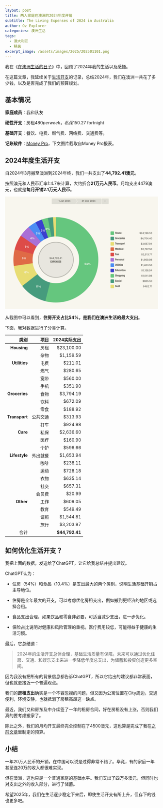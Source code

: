```yaml
---
layout: post
title: 两人家庭在澳洲的2024年度开销
subtitle: The Living Expenses of 2024 in Australia
author: Oz Explorer
categories: 澳洲生活
tags:
  - 澳大利亚
  - 移民
excerpt_image: /assets/images/2025/202501101.png
---
```

我在《[在澳洲生活的日子](https://www.ozexplorers.com/澳洲生活/2024/12/23/summary-of-2024-the-days-in-australia.html)》中，回顾了2024年我的生活以及感悟。

在这篇文章，我延续关于[生活开支](https://www.ozexplorers.com/澳洲生活/2024/09/05/the-half-year-living-expenses-in-australia.html)的记录，总结2024年，我们在澳洲一共花了多少钱，以及是否完成了我们的预算规划。

## 基本情况

**家庭成员**：我和队友

**硬性开支**：房租$480 per week，私保$150.27 fortnight 

**基础开支**：餐饮、电费、燃气费、网络费、交通费等。

**记账软件**：[Money Pro](https://www.ozexplorers.com/投资理财/2024/07/08/review-of-budget-app-money-pro.html)，下文图片截取自Money Pro报表。

## 2024年度生活开支

自2024年3月搬至澳洲到2024年终，我们一共支出了**44,792.41澳元**。

按照澳元和人民币汇率1:4.7来计算，大约折合**21万元人民币**。月均支出4479澳元，也就是**每月开销2.1万元人民币**。

![20250110](/assets/images/2025/202501101.png)

从截图中可以看到，**住房开支占比54%，是我们在澳洲生活的最大支出**。

下面，我对数据进行了分类计算。

|        **类别** | **项目** |   **2024实际支出** |
| ------------: | -----: | -------------: |
|   **Housing** |   房租 |     $23,100.00 |
|               |   杂物 |      $1,159.59 |
| **Utilities** |   电费 |        $211.01 |
|               |   燃气 |        $280.65 |
|               |   宽带 |        $560.00 |
|               |   手机 |        $351.90 |
| **Groceries** |   食物 |      $3,794.19 |
|               |   饮料 |        $672.09 |
|               |   零食 |        $188.92 |
| **Transport** | 公共交通 |        $313.93 |
|               |   打车 |        $924.98 |
|      **Care** |   私保 |      $2,636.60 |
|               |   医疗 |        $160.90 |
|               |   个护 |        $596.66 |
| **Lifestyle** | 外出就餐 |      $1,653.94 |
|               |   咖啡 |        $238.11 |
|               |   运动 |        $728.18 |
|               |   衣物 |        $635.14 |
|               |   社交 |        $657.31 |
|               |  会员费 |         $20.99 |
|     **Other** |   工作 |        $609.05 |
|               |   教育 |        $549.49 |
|               |   证照 |      $1,544.81 |
|               |   旅行 |      $3,203.97 |
|            合计 |        | **$44,792.41** |

## 如何优化生活开支？

我把上面的数据，发送给了ChatGPT，让它给我总结并提出建议。

ChatGPT认为：

- 住房（54%）和食品（10.4%）是支出最大的两个类别，说明生活基础开销占主导地位。

- 住房是全年最大的开支，可以考虑优化房租支出，例如搬到更经济的地区或选择合租。

- 食品支出合理，如果饮品和零食非必要，可适当减少支出，进一步优化。

- 保险占比说明对健康和风险管理的重视。医疗费用较低，可能得益于健康的生活习惯。

最后，它总结道：

> 2024年的生活开支总体合理，基础生活质量有保障。未来可以通过优化住房、交通、和娱乐支出来进一步降低年度总支出，为储蓄和投资创造更多空间。

因为我没有把所有的背景信息都告诉ChatGPT，所以它给出的建议都非常表面，但也就更接近一个普遍观点。

我们的**房租支出**确实是一个不容忽视的问题，但又因为公寓位置在City周边，交通便利，环境安静，也就抵消了房租高昂这一缺点。

最近，我们又和房东及中介续签了一年的租房合同，好在房租没有上涨，否则我们真的要考虑搬家了。

除此之外，我们的月均开支最终完全控制在了4500澳元，这也算是完成了我在[之前文章](https://www.ozexplorers.com/澳洲生活/2024/09/05/the-half-year-living-expenses-in-australia.html)里制定的预算。

## 小结

一年20万人民币的开销，在中国可以说是过得非常不错了。毕竟，有的家庭一年甚至连20万的收入都很难实现。

但在澳洲，这也只是一个普通家庭的基础水平。我们支出了四万多澳元，但同时也对支出之外的收入部分，进行了储蓄。

希望2025年，我们在生活逐步稳定下来后，即使生活开支有所上升，但存下的钱也更多吧。



